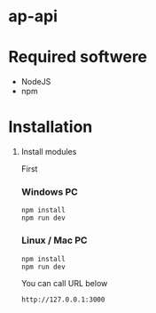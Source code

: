 # ap-api
# Required softwere

* NodeJS
* npm
  
# Installation

1. Install modules
	
	First 
	
	### Windows PC
    ```
	npm install
    npm run dev
	```

	### Linux / Mac PC
    ```
	npm install
    npm run dev
	```

    You can call URL below
	
    ```
	http://127.0.0.1:3000
	```